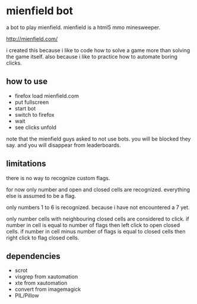mienfield bot
=============

a bot to play mienfield. mienfield is a html5 mmo minesweeper.

http://mienfield.com/

i created this because i like to code how to solve a game
more than solving the game itself.
also because i like to practice how to automate boring clicks.

how to use
----------

* firefox load mienfield.com
* put fullscreen
* start bot
* switch to firefox
* wait
* see clicks unfold

note that the mienfield guys asked to not use bots.
you will be blocked they say. and you will disappear from leaderboards.

limitations
------------

there is no way to recognize custom flags.

for now only number and open and closed cells are recognized.
everything else is assumed to be a flag.

only numbers 1 to 6 is recognized.
because i have not encountered a 7 yet.

only number cells with neighbouring closed cells are considered to click.
if number in cell is equal to number of flags
then left click to open closed cells.
if number in cell minus number of flags is equal to closed cells
then right click to flag closed cells.

dependencies
------------

* scrot
* visgrep from xautomation
* xte from xautomation
* convert from imagemagick
* PIL/Pillow
